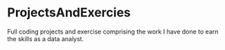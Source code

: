 # ProjectsAndExercies
Full coding projects and exercise comprising the work I have done to earn the skills as a data analyst.

